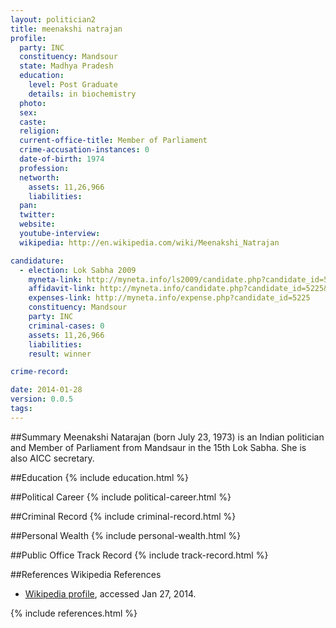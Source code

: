 ```yaml
---
layout: politician2
title: meenakshi natrajan
profile: 
  party: INC
  constituency: Mandsour
  state: Madhya Pradesh
  education: 
    level: Post Graduate
    details: in biochemistry
  photo: 
  sex: 
  caste: 
  religion: 
  current-office-title: Member of Parliament
  crime-accusation-instances: 0
  date-of-birth: 1974
  profession: 
  networth: 
    assets: 11,26,966
    liabilities: 
  pan: 
  twitter: 
  website: 
  youtube-interview: 
  wikipedia: http://en.wikipedia.com/wiki/Meenakshi_Natrajan

candidature: 
  - election: Lok Sabha 2009
    myneta-link: http://myneta.info/ls2009/candidate.php?candidate_id=5225
    affidavit-link: http://myneta.info/candidate.php?candidate_id=5225&scan=original
    expenses-link: http://myneta.info/expense.php?candidate_id=5225
    constituency: Mandsour 
    party: INC
    criminal-cases: 0
    assets: 11,26,966
    liabilities: 
    result: winner 

crime-record: 

date: 2014-01-28
version: 0.0.5
tags: 
---
```

##Summary
Meenakshi Natarajan (born July 23, 1973) is an Indian politician and Member of Parliament from Mandsaur in the 15th Lok Sabha. She is also AICC secretary.




##Education
{% include education.html %}


##Political Career
{% include political-career.html %}


##Criminal Record
{% include criminal-record.html %}


##Personal Wealth
{% include personal-wealth.html %}


##Public Office Track Record
{% include track-record.html %}


##References
Wikipedia References
- [Wikipedia profile]({{page.profile.wikipedia}}), accessed Jan 27, 2014.



{% include references.html %}